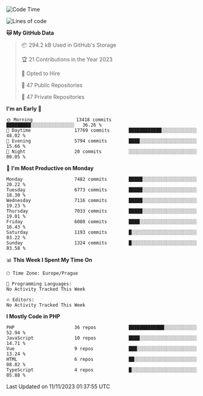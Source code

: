 <!--START_SECTION:waka-->
![Code Time](http://img.shields.io/badge/Code%20Time-1%2C583%20hrs%2058%20mins-blue)

![Lines of code](https://img.shields.io/badge/From%20Hello%20World%20I%27ve%20Written-11.9%20million%20lines%20of%20code-blue)

**🐱 My GitHub Data** 

> 📦 294.2 kB Used in GitHub's Storage 
 > 
> 🏆 21 Contributions in the Year 2023
 > 
> 💼 Opted to Hire
 > 
> 📜 47 Public Repositories 
 > 
> 🔑 47 Private Repositories 
 > 
**I'm an Early 🐤** 

```text
🌞 Morning                13418 commits       █████████░░░░░░░░░░░░░░░░   36.26 % 
🌆 Daytime                17769 commits       ████████████░░░░░░░░░░░░░   48.02 % 
🌃 Evening                5794 commits        ████░░░░░░░░░░░░░░░░░░░░░   15.66 % 
🌙 Night                  20 commits          ░░░░░░░░░░░░░░░░░░░░░░░░░   00.05 % 
```
📅 **I'm Most Productive on Monday** 

```text
Monday                   7482 commits        █████░░░░░░░░░░░░░░░░░░░░   20.22 % 
Tuesday                  6773 commits        █████░░░░░░░░░░░░░░░░░░░░   18.30 % 
Wednesday                7116 commits        █████░░░░░░░░░░░░░░░░░░░░   19.23 % 
Thursday                 7033 commits        █████░░░░░░░░░░░░░░░░░░░░   19.01 % 
Friday                   6080 commits        ████░░░░░░░░░░░░░░░░░░░░░   16.43 % 
Saturday                 1193 commits        █░░░░░░░░░░░░░░░░░░░░░░░░   03.22 % 
Sunday                   1324 commits        █░░░░░░░░░░░░░░░░░░░░░░░░   03.58 % 
```


📊 **This Week I Spent My Time On** 

```text
🕑︎ Time Zone: Europe/Prague

💬 Programming Languages: 
No Activity Tracked This Week

🔥 Editors: 
No Activity Tracked This Week
```

**I Mostly Code in PHP** 

```text
PHP                      36 repos            █████████████░░░░░░░░░░░░   52.94 % 
JavaScript               10 repos            ████░░░░░░░░░░░░░░░░░░░░░   14.71 % 
Vue                      9 repos             ███░░░░░░░░░░░░░░░░░░░░░░   13.24 % 
HTML                     6 repos             ██░░░░░░░░░░░░░░░░░░░░░░░   08.82 % 
TypeScript               4 repos             █░░░░░░░░░░░░░░░░░░░░░░░░   05.88 % 
```




 Last Updated on 11/11/2023 01:37:55 UTC
<!--END_SECTION:waka-->
<!--
**AlexKratky/AlexKratky** is a ✨ _special_ ✨ repository because its `README.md` (this file) appears on your GitHub profile.

Here are some ideas to get you started:

- 🔭 I’m currently working on ...
- 🌱 I’m currently learning ...
- 👯 I’m looking to collaborate on ...
- 🤔 I’m looking for help with ...
- 💬 Ask me about ...
- 📫 How to reach me: ...
- 😄 Pronouns: ...
- ⚡ Fun fact: ...
-->
